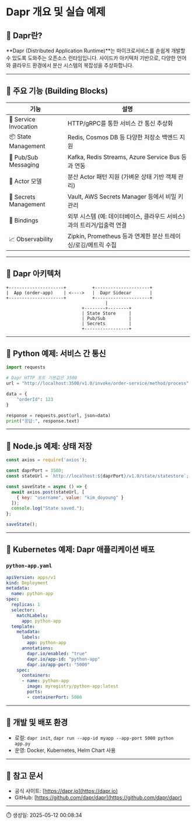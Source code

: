 # Dapr 개요 및 실습 예제

## 📌 Dapr란?

**Dapr (Distributed Application Runtime)**는 마이크로서비스를 손쉽게 개발할 수 있도록 도와주는 오픈소스 런타임입니다. 사이드카 아키텍처 기반으로, 다양한 언어와 클라우드 환경에서 분산 시스템의 복잡성을 추상화합니다.

---

## 🔹 주요 기능 (Building Blocks)

| 기능 | 설명 |
|------|------|
| 🔁 Service Invocation | HTTP/gRPC를 통한 서비스 간 통신 추상화 |
| 📦 State Management | Redis, Cosmos DB 등 다양한 저장소 백엔드 지원 |
| 📩 Pub/Sub Messaging | Kafka, Redis Streams, Azure Service Bus 등과 연동 |
| 🪪 Actor 모델 | 분산 Actor 패턴 지원 (가벼운 상태 기반 객체 관리) |
| 🔐 Secrets Management | Vault, AWS Secrets Manager 등에서 비밀 키 관리 |
| 📂 Bindings | 외부 시스템 (예: 데이터베이스, 클라우드 서비스) 과의 트리거/입출력 연결 |
| 📈 Observability | Zipkin, Prometheus 등과 연계한 분산 트레이싱/로깅/메트릭 수집 |

---

## 🔹 Dapr 아키텍처

```
+---------------------+          +---------------------+
|  App (order-app)    | <---->   |  Dapr Sidecar       |
+---------------------+          +---------------------+
                                      |
                             +--------+--------+
                             | State Store     |
                             | Pub/Sub         |
                             | Secrets         |
                             +-----------------+
```

---

## 🔹 Python 예제: 서비스 간 통신

```python
import requests

# Dapr HTTP 포트 기본값은 3500
url = "http://localhost:3500/v1.0/invoke/order-service/method/process"

data = {
    "orderId": 123
}

response = requests.post(url, json=data)
print("응답:", response.text)
```

---

## 🔹 Node.js 예제: 상태 저장

```javascript
const axios = require('axios');

const daprPort = 3500;
const stateUrl = `http://localhost:${daprPort}/v1.0/state/statestore`;

const saveState = async () => {
  await axios.post(stateUrl, [
    { key: "username", value: "kim_doyoung" }
  ]);
  console.log("State saved.");
};

saveState();
```

---

## 🔹 Kubernetes 예제: Dapr 애플리케이션 배포

### `python-app.yaml`

```yaml
apiVersion: apps/v1
kind: Deployment
metadata:
  name: python-app
spec:
  replicas: 1
  selector:
    matchLabels:
      app: python-app
  template:
    metadata:
      labels:
        app: python-app
      annotations:
        dapr.io/enabled: "true"
        dapr.io/app-id: "python-app"
        dapr.io/app-port: "5000"
    spec:
      containers:
      - name: python-app
        image: myregistry/python-app:latest
        ports:
        - containerPort: 5000
```

---

## 🔹 개발 및 배포 환경

- 로컬: `dapr init`, `dapr run --app-id myapp --app-port 5000 python app.py`
- 운영: Docker, Kubernetes, Helm Chart 사용

---

## 🔹 참고 문서

- 공식 사이트: [https://dapr.io](https://dapr.io)
- GitHub: [https://github.com/dapr/dapr](https://github.com/dapr/dapr)

---

⏱️ 생성일: 2025-05-12 00:08:34
